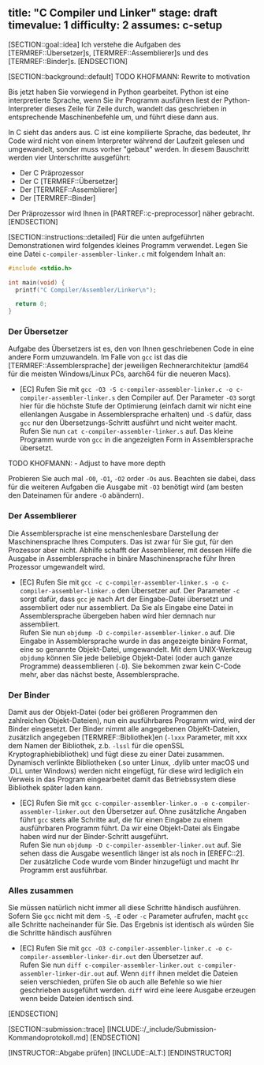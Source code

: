 title: "C Compiler und Linker"
stage: draft
timevalue: 1
difficulty: 2
assumes: c-setup
---
[SECTION::goal::idea]
Ich verstehe die Aufgaben des [TERMREF::Übersetzer]s, [TERMREF::Assemblierer]s
und des [TERMREF::Binder]s.
[ENDSECTION]

[SECTION::background::default]
TODO KHOFMANN: Rewrite to motivation

Bis jetzt haben Sie vorwiegend in Python gearbeitet.
Python ist eine interpretierte Sprache, wenn Sie ihr Programm ausführen liest
der Python-Interpreter dieses Zeile für Zeile durch, wandelt das geschrieben
in entsprechende Maschinenbefehle um, und führt diese dann aus.

In C sieht das anders aus.
C ist eine kompilierte Sprache, das bedeutet, Ihr Code wird nicht von einem
Interpreter während der Laufzeit gelesen und umgewandelt, sonder muss vorher
"gebaut" werden.
In diesem Bauschritt werden vier Unterschritte ausgeführt:

- Der C Präprozessor
- Der C [TERMREF::Übersetzer]
- Der [TERMREF::Assemblierer]
- Der [TERMREF::Binder]

Der Präprozessor wird Ihnen in [PARTREF::c-preprocessor] näher gebracht.
[ENDSECTION]

[SECTION::instructions::detailed]
Für die unten aufgeführten Demonstrationen wird folgendes kleines Programm
verwendet.
Legen Sie eine Datei `c-compiler-assembler-linker.c` mit folgendem Inhalt an:
```c
#include <stdio.h>

int main(void) {
  printf("C Compiler/Assembler/Linker\n");

  return 0;
}
```

### Der Übersetzer

Aufgabe des Übersetzers ist es, den von Ihnen geschriebenen Code in eine
andere Form umzuwandeln.
Im Falle von `gcc` ist das die [TERMREF::Assemblersprache] der jeweiligen
Rechnerarchitektur (amd64 für die meisten Windows/Linux PCs, aarch64 für die
neueren Macs).

- [EC] Rufen Sie mit
  `gcc -O3 -S c-compiler-assembler-linker.c -o c-compiler-assembler-linker.s`
  den Compiler auf.
  Der Parameter `-O3` sorgt hier für die höchste Stufe der Optimierung (einfach
  damit wir nicht eine ellenlangen Ausgabe in Assemblersprache erhalten) und
  `-S` dafür, dass `gcc` nur den Übersetzungs-Schritt ausführt und nicht weiter
  macht.  
  Rufen Sie nun `cat c-compiler-assembler-linker.s` auf.
  Das kleine Programm wurde von `gcc` in die angezeigten Form in
  Assemblersprache übersetzt.

TODO KHOFMANN: - Adjust to have more depth

Probieren Sie auch mal `-O0`, `-O1`, `-O2` order `-Os` aus.
Beachten sie dabei, dass für die weiteren Aufgaben die Ausgabe mit `-O3`
benötigt wird (am besten den Dateinamen für andere `-O` abändern).

### Der Assemblierer

Die Assemblersprache ist eine menschenlesbare Darstellung der Maschinensprache
Ihres Computers.
Das ist zwar für Sie gut, für den Prozessor aber nicht.
Abhilfe schafft der Assemblierer, mit dessen Hilfe die Ausgabe in
Assemblersprache in binäre Maschinensprache führ Ihren Prozessor umgewandelt
wird.

- [EC] Rufen Sie mit
  `gcc -c c-compiler-assembler-linker.s -o c-compiler-assembler-linker.o`
  den Übersetzer auf.
  Der Parameter `-c` sorgt dafür, dass `gcc` je nach Art der Eingabe-Datei
  übersetzt und assembliert oder nur assembliert.
  Da Sie als Eingabe eine Datei in Assemblersprache übergeben haben wird hier
  demnach nur assembliert.  
  Rufen Sie nun `objdump -D c-compiler-assembler-linker.o` auf.
  Die Eingabe in Assemblersprache wurde in das angezeigte binäre Format, eine
  so genannte Objekt-Datei, umgewandelt. Mit dem UNIX-Werkzeug `objdump` können
  Sie jede beliebige Objekt-Datei (oder auch ganze Programme) deassemblieren
  (`-D`).
  Sie bekommen zwar kein C-Code mehr, aber das nächst beste, Assemblersprache.

### Der Binder

Damit aus der Objekt-Datei (oder bei größeren Programmen den zahlreichen
Objekt-Dateien), nun ein ausführbares Programm wird, wird der Binder
eingesetzt.
Der Binder nimmt alle angegebenen ObjeKt-Dateien, zusätzlich angegeben
[TERMREF::Bibliothek]en (`-lxxx` Parameter, mit xxx dem Namen der Bibliothek,
z.b. `-lssl` für die openSSL Kryptographiebibliothek) und fügt diese
zu einer Datei zusammen.
Dynamisch verlinkte Bibliotheken (.so unter Linux, .dylib unter macOS und .DLL
unter Windows) werden nicht eingefügt, für diese wird lediglich ein Verweis in
das Program eingearbeitet damit das Betriebssystem diese Bibliothek später
laden kann.

- [EC] Rufen Sie mit
  `gcc c-compiler-assembler-linker.o -o c-compiler-assembler-linker.out`
  den Übersetzer auf.
  Ohne zusätzliche Angaben führt `gcc` stets alle Schritte auf, die für einen
  Eingabe zu einem ausführbaren Programm führt.
  Da wir eine Objekt-Datei als Eingabe haben wird nur der Binder-Schritt
  ausgeführt.  
  Rufen Sie nun `objdump -D c-compiler-assembler-linker.out` auf.
  Sie sehen dass die Ausgabe wesentlich länger ist als noch in [EREFC::2].
  Der zusätzliche Code wurde vom Binder hinzugefügt und macht Ihr Programm erst
  ausführbar.

### Alles zusammen

Sie müssen natürlich nicht immer all diese Schritte händisch ausführen.
Sofern Sie `gcc` nicht mit dem `-S`, `-E` oder `-c` Parameter aufrufen, macht
`gcc` alle Schritte nacheinander für Sie.
Das Ergebnis ist identisch als würden Sie die Schritte händisch ausführen

- [EC] Rufen Sie mit
  `gcc -O3 c-compiler-assembler-linker.c -o c-compiler-assembler-linker-dir.out`
  den Übersetzer auf.  
  Rufen Sie nun
  `diff c-compiler-assembler-linker.out c-compiler-assembler-linker-dir.out`
  auf.
  Wenn `diff` ihnen meldet die Dateien seien verschieden, prüfen Sie
  ob auch alle Befehle so wie hier geschrieben ausgeführt werden.
  `diff` wird eine leere Ausgabe erzeugen wenn beide Dateien identisch sind.

[ENDSECTION]

[SECTION::submission::trace]
[INCLUDE::/_include/Submission-Kommandoprotokoll.md]
[ENDSECTION]

[INSTRUCTOR::Abgabe prüfen]
[INCLUDE::ALT:]
[ENDINSTRUCTOR]
